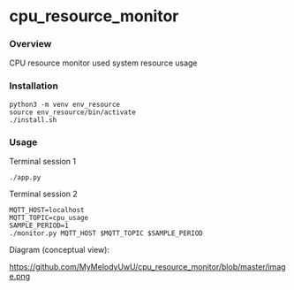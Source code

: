 # cpu_resource_monitor

### Overview

CPU resource monitor used system resource usage

### Installation
 
```
python3 -m venv env_resource
source env_resource/bin/activate
./install.sh
```

### Usage

Terminal session 1
```
./app.py
```

Terminal session 2
```
MQTT_HOST=localhost
MQTT_TOPIC=cpu_usage
SAMPLE_PERIOD=1
./monitor.py MQTT_HOST $MQTT_TOPIC $SAMPLE_PERIOD
```

Diagram (conceptual view): 

https://github.com/MyMelodyUwU/cpu_resource_monitor/blob/master/image.png
